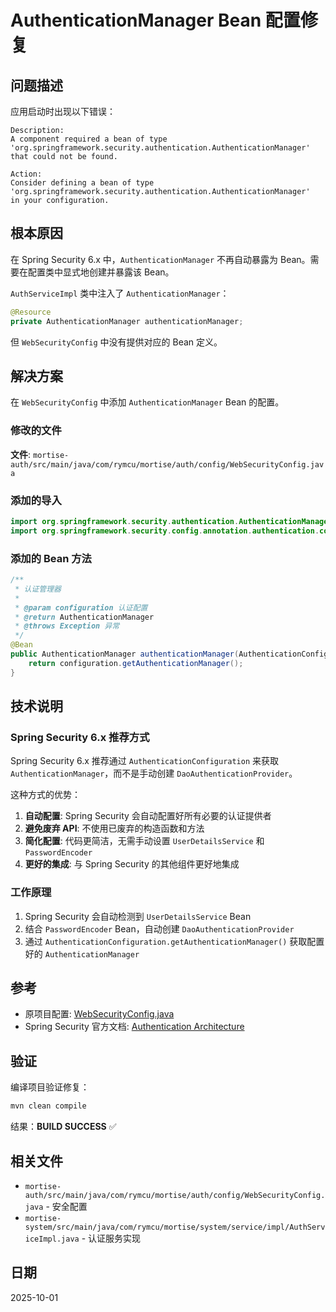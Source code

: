 # AuthenticationManager Bean 配置修复

## 问题描述

应用启动时出现以下错误：

```
Description:
A component required a bean of type 'org.springframework.security.authentication.AuthenticationManager' 
that could not be found.

Action:
Consider defining a bean of type 'org.springframework.security.authentication.AuthenticationManager' 
in your configuration.
```

## 根本原因

在 Spring Security 6.x 中，`AuthenticationManager` 不再自动暴露为 Bean。需要在配置类中显式地创建并暴露该 Bean。

`AuthServiceImpl` 类中注入了 `AuthenticationManager`：

```java
@Resource
private AuthenticationManager authenticationManager;
```

但 `WebSecurityConfig` 中没有提供对应的 Bean 定义。

## 解决方案

在 `WebSecurityConfig` 中添加 `AuthenticationManager` Bean 的配置。

### 修改的文件

**文件**: `mortise-auth/src/main/java/com/rymcu/mortise/auth/config/WebSecurityConfig.java`

### 添加的导入

```java
import org.springframework.security.authentication.AuthenticationManager;
import org.springframework.security.config.annotation.authentication.configuration.AuthenticationConfiguration;
```

### 添加的 Bean 方法

```java
/**
 * 认证管理器
 * 
 * @param configuration 认证配置
 * @return AuthenticationManager
 * @throws Exception 异常
 */
@Bean
public AuthenticationManager authenticationManager(AuthenticationConfiguration configuration) throws Exception {
    return configuration.getAuthenticationManager();
}
```

## 技术说明

### Spring Security 6.x 推荐方式

Spring Security 6.x 推荐通过 `AuthenticationConfiguration` 来获取 `AuthenticationManager`，而不是手动创建 `DaoAuthenticationProvider`。

这种方式的优势：
1. **自动配置**: Spring Security 会自动配置好所有必要的认证提供者
2. **避免废弃 API**: 不使用已废弃的构造函数和方法
3. **简化配置**: 代码更简洁，无需手动设置 `UserDetailsService` 和 `PasswordEncoder`
4. **更好的集成**: 与 Spring Security 的其他组件更好地集成

### 工作原理

1. Spring Security 会自动检测到 `UserDetailsService` Bean
2. 结合 `PasswordEncoder` Bean，自动创建 `DaoAuthenticationProvider`
3. 通过 `AuthenticationConfiguration.getAuthenticationManager()` 获取配置好的 `AuthenticationManager`

## 参考

- 原项目配置: [WebSecurityConfig.java](https://github.com/rymcu/mortise/blob/master/src/main/java/com/rymcu/mortise/config/WebSecurityConfig.java)
- Spring Security 官方文档: [Authentication Architecture](https://docs.spring.io/spring-security/reference/servlet/authentication/architecture.html)

## 验证

编译项目验证修复：

```bash
mvn clean compile
```

结果：**BUILD SUCCESS** ✅

## 相关文件

- `mortise-auth/src/main/java/com/rymcu/mortise/auth/config/WebSecurityConfig.java` - 安全配置
- `mortise-system/src/main/java/com/rymcu/mortise/system/service/impl/AuthServiceImpl.java` - 认证服务实现

## 日期

2025-10-01
